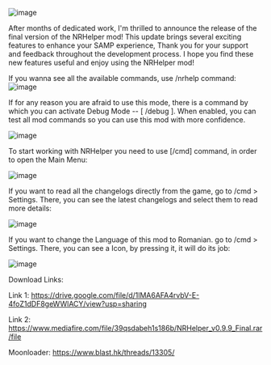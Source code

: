 ![image](https://github.com/user-attachments/assets/c9701016-94a7-4346-a3af-e87e1338ec98)


After months of dedicated work, I'm thrilled to announce the release of the final version of the NRHelper mod! This update brings several exciting features to enhance your SAMP experience, Thank you for your support and feedback throughout the development process. I hope you find these new features useful and enjoy using the NRHelper mod!


If you wanna see all the available commands, use /nrhelp command:
![image](https://github.com/user-attachments/assets/ef088221-a11e-47d1-9c58-3555490cc2da)


If for any reason you are afraid to use this mode, there is a command by which you can activate Debug Mode -- [ /debug ]. When enabled, you can test all mod commands so you can use this mod with more confidence.

![image](https://github.com/user-attachments/assets/07a0c1e8-582c-43e9-af55-ff97321f0bea)


To start working with NRHelper you need to use [/cmd] command, in order to open the Main Menu:

![image](https://github.com/user-attachments/assets/8750143c-1312-4e54-bd3a-52352c11182b)


If you want to read all the changelogs directly from the game, go to /cmd > Settings. There, you can see the latest changelogs and select them to read more details:

![image](https://github.com/user-attachments/assets/8836bda1-fb89-44d4-a9d8-48984461ba7c)


If you want to change the Language of this mod to Romanian. go to /cmd > Settings. There, you can see a Icon, by pressing it, it will do its job:

![image](https://github.com/user-attachments/assets/5d4dfa4e-5b3c-48c5-ba05-0e9e149a1a94)


Download Links: 

Link 1: https://drive.google.com/file/d/1lMA6AFA4rvbV-E-4foZ1dDF8geWWlACY/view?usp=sharing

Link 2: https://www.mediafire.com/file/39qsdabeh1s186b/NRHelper_v0.9.9_Final.rar/file

Moonloader: https://www.blast.hk/threads/13305/
